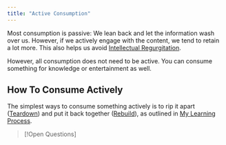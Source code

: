 ```yaml
---
title: "Active Consumption"
---
```

Most consumption is passive: We lean back and let the information wash over us. However, if we actively engage with the content, we tend to retain a lot more. This also helps us avoid [Intellectual Regurgitation](Intellectual%20Regurgitation.md).

However, all consumption does not need to be active. You can consume something for knowledge or entertainment as well.

## How To Consume Actively
The simplest ways to consume something actively is to rip it apart ([Teardown](Teardown.md)) and put it back together ([Rebuild](Rebuild.md)), as outlined in [My Learning Process](My%20Learning%20Process.md).

>[!Open Questions]
>